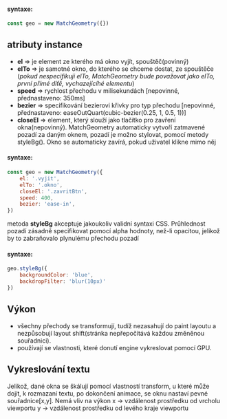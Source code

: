 #### syntaxe:

```javascript
const geo = new MatchGeometry({})
```

## atributy instance
- **el** => je element ze kterého má okno vyjít, spouštěč(povinný)
- **elTo** => je samotné okno, do kterého se chceme dostat, ze spouštěče
(*pokud nespecifikuji elTo, MatchGeometry bude považovat jako elTo, první přímé díťě, vychazejícíhé elementu*)
- **speed** => rychlost přechodu v milisekundách [nepovinné, přednastaveno: 350ms]
- **bezier** => specifikování bezierovi křivky pro typ přechodu [nepovinné, přednastaveno: easeOutQuart(cubic-bezier(0.25, 1, 0.5, 1))]
- **closeEl** => element, který slouží jako tlačítko pro zavření okna(nepovinný). MatchGeometry automaticky vytvoří zatmavené pozadí za daným oknem, 
pozadí je možno stylovat, pomocí metody styleBg(). Okno se automaticky zavírá, pokud uživatel klikne mimo něj

#### syntaxe:

```javascript
const geo = new MatchGeometry({
    el: '.vyjit',
    elTo: '.okno',
    closeEl: '.zavritBtn',
    speed: 400,
    bezier: 'ease-in',
})
```

metoda **styleBg** akceptuje jakoukoliv validní syntaxi CSS. Průhlednost pozadí zásadně specifikovat pomocí alpha hodnoty, než-li opacitou, jelikož by to 
zabraňovalo plynulému přechodu pozadí

#### syntaxe:

```javascript
geo.styleBg({
    backgroundColor: 'blue',
    backdropFilter: 'blur(10px)'
})
```

## Výkon
- všechny přechody se transformují, tudíž nezasahují do paint layoutu a nezpůsobují layout shift(stránka nepřepočítává každou změněnou souřadnici).
- používají se vlastnosti, které donutí engine vykreslovat pomocí GPU.

## Vykreslování textu
Jelikož, dané okna se škálují pomocí vlastností transform, u které může dojít, k rozmazaní textu,
po dokončení animace, se oknu nastaví pevné souřadnice[x,y]. Nemá vliv na výkon
x -> vzdálenost prostředku od vrcholu viewportu
y -> vzdálenost prostředku od levého kraje viewportu
